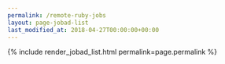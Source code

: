 ```yaml
---
permalink: /remote-ruby-jobs
layout: page-jobad-list
last_modified_at: 2018-04-27T00:00:00+00:00
---
```

{% include render_jobad_list.html permalink=page.permalink %}
